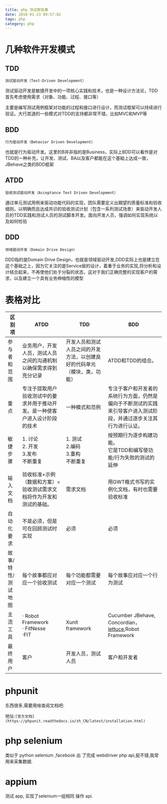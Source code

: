 ```yaml
---
title: php 测试那些事
date: 2018-01-23 09:57:02
tags: php
category: php
---
```


# 几种软件开发模式
## TDD
`测试驱动开发（Test-Driven Development）`

测试驱动开发是敏捷开发中的一项核心实践和技术，也是一种设计方法论，TDD首先考虑使用需求（对象、功能、过程、接口等）

主要是编写测试用例框架对功能的过程和接口进行设计，而测试框架可以持续进行验证。大行其道的一些模式对TDD的支持都非常不错，比如MVC和MVP等

## BDD
`行为驱动开发（Behavior Driven Development）`

也就是行为驱动开发。这里的B并非指的是Business，实际上BDD可以看作是对TDD的一种补充，让开发、测试、BA以及客户都能在这个基础上达成一致，JBehave之类的BDD框架

## ATDD
`验收测试驱动开发（Acceptance Test Driven Development）`

通过单元测试用例来驱动功能代码的实现，团队需要定义出期望的质量标准和验收细则，以明确而且达成共识的验收测试计划（包含一系列测试场景）来驱动开发人员的TDD实践和测试人员的测试脚本开发。面向开发人员，强调如何实现系统以及如何检验

## DDD

`领域驱动开发（Domain Drive Design）`

DDD指的是Domain Drive Design，也就是领域驱动开发,DDD实际上也是建立在这个基础之上，因为它关注的是Service层的设计，着重于业务的实现,将分析和设计结合起来，不再使他们处于分裂的状态，这对于我们正确完整的实现客户的需求，以及建立一个具有业务伸缩性的模型

#  表格对比
<table>
<thead>
<tr>
<th>区别项</th>
<th>ATDD</th>
<th>TDD</th>
<th>BDD</th>
</tr>
</thead>
<tbody>
<tr>
<td>参与者和范围</td>
<td>业务用户，开发人员，测试人员之间的沟通机制以确保需求得到充分记录</td>
<td>开发人员和测试人员之间的开发方法，以创建良好的代码单元（模块，类，功能）</td>
<td>ATDD和TDD的组合。</td>
</tr>
<tr>
<td>重点</td>
<td>专注于提取用户验收测试中的要求并用于推动开发。是一种使客户进入设计阶段的技术</td>
<td>一种模式和范例</td>
<td>专注于客户和开发者的系统行为方面，仍然是偏向于不断测试的实践来引导客户进入测试阶段，并通过逐步关注其行为进行认证。</td>
</tr>
<tr>
<td>敏捷步骤</td>
<td>1. 讨论 <br> 2. 开发 <br>3.发布 <br>不断重复</td>
<td>1. 测试 <br>2.编码<br>3.重构 <br> 不断重复</td>
<td>按预期行为逐步构建功能。<br> 它是TDD和编写使功能/行为失败的测试的延伸</td>
</tr>
<tr>
<td>输入文档</td>
<td>验收标准+示例（数据和方案）=验收测试需求文档将作为开发和测试的基础。</td>
<td>需求文档</td>
<td>用GWT格式书写的实例化文档，有时也需要验收标准</td>
</tr>
<tr>
<td>自动化要求</td>
<td>不是必须，但是可在回顾测试时实现</td>
<td>必须</td>
<td>必须</td>
</tr>
<tr>
<td>故事/特性/测试地图</td>
<td>每个故事都应对应一个验收测试</td>
<td>每个功能都需要对应一个测试</td>
<td>每个故事应对应一个行为测试</td>
</tr>
<tr>
<td>主流工具</td>
<td>· Robot Framework<br>· FitNesse<br>·FIT</td>
<td>Xunit framework<br>
</td>
<td>Cucumber JBehave, Concordian，<a href="https://www.jianshu.com/p/057dbae54134" target="_blank">lettuce</a>,Robot Framework</td>
</tr>
<tr>
<td>最终用户</td>
<td>客户</td>
<td>开发人员，测试人员</td>
<td>客户和开发者</td>
</tr>
</tbody>
</table>

# phpunit

 东西很多,需要用啥查阅文档吧:
 
 地址:`[官方文档](https://phpunit.readthedocs.io/zh_CN/latest/installation.html)`
 
 
# php selenium

类似于 python selenium ,facebook 出 了完成 webdiriver php api,挺不错,我常用来采集数据. 

# appium
测试 app, 实现了selenium一组相同  操作 api.